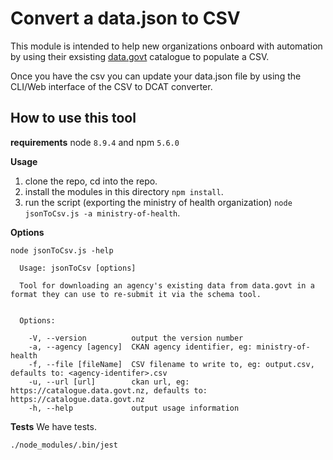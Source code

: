 # Convert a data.json to CSV

This module is intended to help new organizations onboard with automation by using their exsisting [data.govt](https://data.govt.nz) catalogue to populate a CSV.

Once you have the csv you can update your data.json file by using the CLI/Web interface of the CSV to DCAT converter.


## How to use this tool

**requirements**
node `8.9.4` and npm `5.6.0`

**Usage**

1. clone the repo, cd into the repo.
2. install the modules in this directory `npm install`.
3. run the script (exporting the ministry of health organization) `node jsonToCsv.js -a ministry-of-health`.

**Options**

```
node jsonToCsv.js -help                

  Usage: jsonToCsv [options]

  Tool for downloading an agency's existing data from data.govt in a format they can use to re-submit it via the schema tool.


  Options:

    -V, --version          output the version number
    -a, --agency [agency]  CKAN agency identifier, eg: ministry-of-health
    -f, --file [fileName]  CSV filename to write to, eg: output.csv, defaults to: <agency-identifer>.csv
    -u, --url [url]        ckan url, eg: https://catalogue.data.govt.nz, defaults to: https://catalogue.data.govt.nz
    -h, --help             output usage information
```

**Tests**
We have tests.
```
./node_modules/.bin/jest
```